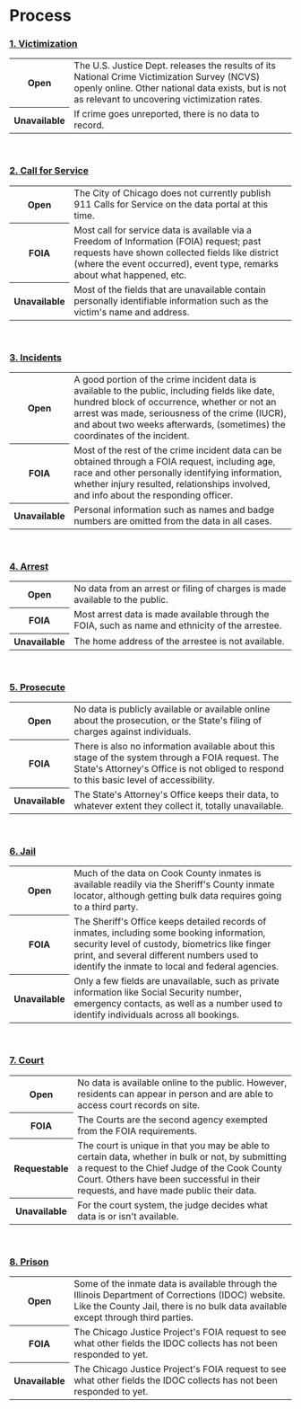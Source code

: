 # Process
### [1. Victimization    <i class="fa fa-1x fa-chevron-right"></i>](/victimization.html)
<table>
<tr>
    <th>Open</th>
    <td>The U.S. Justice Dept. releases the results of its National Crime Victimization Survey (NCVS) openly online. Other national data exists, but is not as relevant to uncovering victimization rates.</td>
</tr>
<tr>
    <th>Unavailable</th>
    <td>If crime goes unreported, there is no data to record.</td>
</tr>
</table>
<br>

### [2. Call for Service    <i class="fa fa-1x fa-chevron-right"></i>](/callforservice.html)
<table>
<tr>
    <th>Open</th>
    <td>The City of Chicago does not currently publish 911 Calls for Service on the data portal at this time.</td>
</tr>
<tr>
    <th>FOIA</th>
    <td>Most call for service data is available via a Freedom of Information (FOIA) request; past requests have shown collected fields like district (where the event occurred), event type, remarks about what happened, etc.</td>
</tr>
<tr>
    <th>Unavailable</th>
    <td>Most of the fields that are unavailable contain personally identifiable information such as the victim's name and address.</td>
</tr>
</table> 
<br> 

### [3. Incidents    <i class="fa fa-1x fa-chevron-right"></i>](/incidents.html)
<table>
<tr>
    <th>Open</th>
    <td>A good portion of the crime incident data is available to the public, including fields like date, hundred block of occurrence, whether or not an arrest was made, seriousness of the crime (IUCR), and about two weeks afterwards, (sometimes) the coordinates of the incident.</td>
</tr>
<tr>
    <th>FOIA</th>
    <td>Most of the rest of the crime incident data can be obtained through a FOIA request, including age, race and other personally identifying information, whether injury resulted, relationships involved, and info about the responding officer.</td>
</tr>
<tr>
    <th>Unavailable</th>
    <td>Personal information such as names and badge numbers are omitted from the data in all cases.</td>
</tr>
</table>
<br>

### [4. Arrest    <i class="fa fa-1x fa-chevron-right"></i>](/arrest.html)
<table>
<tr>
    <th>Open</th>
    <td>No data from an arrest or filing of charges is made available to the public.</td>
</tr>
<tr>
    <th>FOIA</th>
    <td>Most arrest data is made available through the FOIA, such as name and ethnicity of the arrestee.</td>
</tr>
<tr>
    <th>Unavailable</th>
    <td>The home address of the arrestee is not available.</td>
</tr>
</table> 
<br>

### [5. Prosecute    <i class="fa fa-1x fa-chevron-right"></i>](/prosecute.html)
<table>
<tr>
    <th>Open</th>
    <td>No data is publicly available or available online about the prosecution, or the State's filing of charges against individuals.</td>
</tr>
<tr>
    <th>FOIA</th>
    <td>There is also no information available about this stage of the system through a FOIA request. The State's Attorney's Office is not obliged to respond to this basic level of accessibility.</td>
</tr>
<tr>
    <th>Unavailable</th>
    <td>The State's Attorney's Office keeps their data, to whatever extent they collect it, totally unavailable. </td>
</tr>
</table> 
<br>

### [6. Jail    <i class="fa fa-1x fa-chevron-right"></i>](/jail.html)
<table>
<tr>
    <th>Open</th>
    <td>Much of the data on Cook County inmates is available readily via the Sheriff's County inmate locator, although getting bulk data requires going to a third party.</td>
</tr>
<tr>
    <th>FOIA</th>
    <td>The Sheriff's Office keeps detailed records of inmates, including some booking information, security level of custody, biometrics like finger print, and several different numbers used to identify the inmate to local and federal agencies.</td>
</tr>
<tr>
    <th>Unavailable</th>
    <td>Only a few fields are unavailable, such as private information like Social Security number, emergency contacts, as well as a number used to identify individuals across all bookings.</td>
</tr>
</table>  
<br>

### [7. Court    <i class="fa fa-1x fa-chevron-right"></i>](/court.html)
<table>
<tr>
    <th>Open</th>
    <td>No data is available online to the public. However, residents can appear in person and are able to access court records on site.</td>
</tr>
<tr>
    <th>FOIA</th>
    <td>The Courts are the second agency exempted from the FOIA requirements.</td>
</tr>
<tr>
    <th>Requestable</th>
    <td>The court is unique in that you may be able to certain data, whether in bulk or not, by submitting a request to the Chief Judge of the Cook County Court. Others have been successful in their requests, and have made public their data.</td>
</tr>
<tr>
    <th>Unavailable</th>
    <td>For the court system, the judge decides what data is or isn't available.</td>
</tr>
</table>
<br>

### [8. Prison    <i class="fa fa-1x fa-chevron-right"></i>](/prison.html)
<table>
<tr>
    <th>Open</th>
    <td>Some of the inmate data is available through the Illinois Department of Corrections (IDOC) website. Like the County Jail, there is no bulk data available except through third parties.</td>
</tr>
<tr>
    <th>FOIA</th>
    <td>The Chicago Justice Project's FOIA request to see what other fields the IDOC collects has not been responded to yet.</td>
</tr>
<tr>
    <th>Unavailable</th>
    <td>The Chicago Justice Project's FOIA request to see what other fields the IDOC collects has not been responded to yet.</td>
</tr>
</table> 
